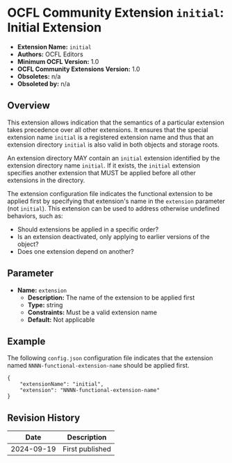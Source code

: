 # OCFL Community Extension `initial`: Initial Extension

* **Extension Name:** `initial`
* **Authors:** OCFL Editors
* **Minimum OCFL Version:** 1.0
* **OCFL Community Extensions Version:** 1.0
* **Obsoletes:** n/a
* **Obsoleted by:** n/a

## Overview

This extension allows indication that the semantics of a particular extension takes precedence over all other extensions. It ensures that the special extension name `initial` is a registered extension name and thus that an extension directory `initial` is also valid in both objects and storage roots.

An extension directory MAY contain an `initial` extension identified by the extension directory name `initial`. If it exists, the `initial` extension specifies another extension that MUST be applied before all other extensions in the directory.

The extension configuration file indicates the functional extension to be applied first by specifying that extension's name in the `extension` parameter (not `initial`). This extension can be used to address otherwise undefined behaviors, such as:

* Should extensions be applied in a specific order?
* Is an extension deactivated, only applying to earlier versions of the object?
* Does one extension depend on another?

## Parameter

* **Name:** `extension`
    * **Description:** The name of the extension to be applied first
    * **Type:** string
    * **Constraints:** Must be a valid extension name
    * **Default:** Not applicable

## Example

The following `config.json` configuration file indicates that the extension named `NNNN-functional-extension-name` should be applied first.

```
{
    "extensionName": "initial",
    "extension": "NNNN-functional-extension-name"
}
```

## Revision History

| Date | Description |
| ---- | ----------- |
| 2024-09-19 | First published |